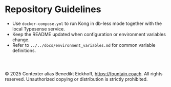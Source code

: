 # Repository Guidelines

- Use `docker-compose.yml` to run Kong in db-less mode together with the local Typesense service.
- Keep the README updated when configuration or environment variables change.
- Refer to `../../docs/environment_variables.md` for common variable definitions.

```



```
© 2025 Contexter alias Benedikt Eickhoff, https://fountain.coach. All rights reserved.
Unauthorized copying or distribution is strictly prohibited.
```
